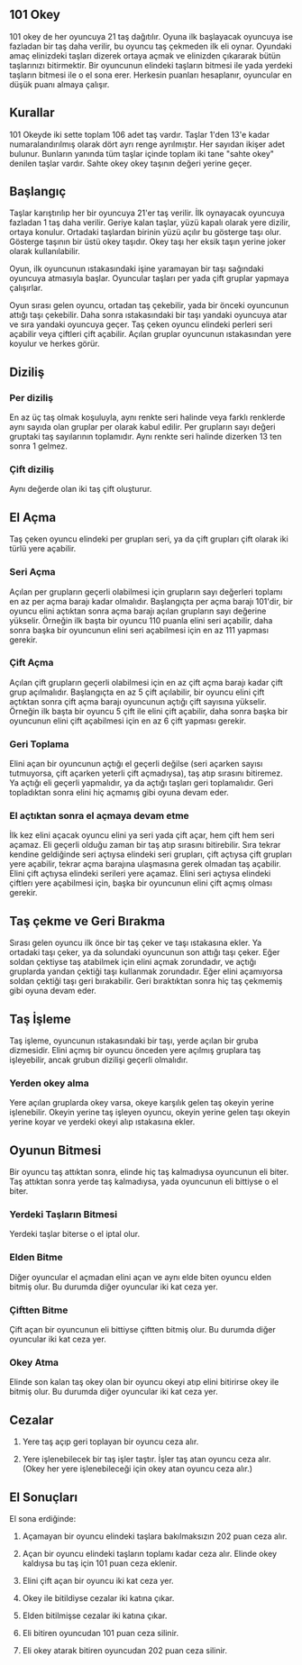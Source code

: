 ## 101 Okey

101 okey de her oyuncuya 21 taş dağıtılır. Oyuna ilk başlayacak oyuncuya ise fazladan bir taş daha verilir, bu oyuncu taş çekmeden ilk eli oynar. Oyundaki amaç elinizdeki taşları dizerek ortaya açmak ve elinizden çıkararak bütün taşlarınızı bitirmektir. Bir oyuncunun elindeki taşların bitmesi ile yada yerdeki taşların bitmesi ile o el sona erer. Herkesin puanları hesaplanır, oyuncular en düşük puanı almaya çalışır.

## Kurallar

101 Okeyde iki sette toplam 106 adet taş vardır. Taşlar 1'den 13'e kadar numaralandırılmış olarak dört ayrı renge ayrılmıştır. Her sayıdan ikişer adet bulunur. Bunların yanında tüm taşlar içinde toplam iki tane "sahte okey" denilen taşlar vardır. Sahte okey okey taşının değeri yerine geçer.

## Başlangıç

Taşlar karıştırılıp her bir oyuncuya 21'er taş verilir. İlk oynayacak oyuncuya fazladan 1 taş daha verilir. Geriye kalan taşlar, yüzü kapalı olarak yere dizilir, ortaya konulur. Ortadaki taşlardan birinin yüzü açılır bu gösterge taşı olur. Gösterge taşının bir üstü okey taşıdır. Okey taşı her eksik taşın yerine joker olarak kullanılabilir.

Oyun, ilk oyuncunun ıstakasındaki işine yaramayan bir taşı sağındaki oyuncuya atmasıyla başlar. Oyuncular taşları per yada çift gruplar yapmaya çalışırlar.

Oyun sırası gelen oyuncu, ortadan taş çekebilir, yada bir önceki oyuncunun attığı taşı çekebilir. Daha sonra ıstakasındaki bir taşı yandaki oyuncuya atar ve sıra yandaki oyuncuya geçer. Taş çeken oyuncu elindeki perleri seri açabilir veya çiftleri çift açabilir. Açılan gruplar oyuncunun ıstakasından yere koyulur ve herkes görür.

## Diziliş

### Per diziliş

En az üç taş olmak koşuluyla, aynı renkte seri halinde veya farklı renklerde aynı sayıda olan gruplar per olarak kabul edilir. Per grupların sayı değeri gruptaki taş sayılarının toplamıdır. Aynı renkte seri halinde dizerken 13 ten sonra 1 gelmez.

### Çift diziliş

Aynı değerde olan iki taş çift oluşturur.

## El Açma

Taş çeken oyuncu elindeki per grupları seri, ya da çift grupları çift olarak iki türlü yere açabilir.

### Seri Açma

Açılan per grupların geçerli olabilmesi için grupların sayı değerleri toplamı en az per açma barajı kadar olmalıdır. Başlangıçta per açma barajı 101'dir, bir oyuncu elini açtıktan sonra açma barajı açılan grupların sayı değerine yükselir. Örneğin ilk başta bir oyuncu 110 puanla elini seri açabilir, daha sonra başka bir oyuncunun elini seri açabilmesi için en az 111 yapması gerekir.

### Çift Açma

Açılan çift grupların geçerli olabilmesi için en az çift açma barajı kadar çift grup açılmalıdır. Başlangıçta en az 5 çift açılabilir, bir oyuncu elini çift açtıktan sonra çift açma barajı oyuncunun açtığı çift sayısına yükselir. Örneğin ilk başta bir oyuncu 5 çift ile elini çift açabilir, daha sonra başka bir oyuncunun elini çift açabilmesi için en az 6 çift yapması gerekir.

### Geri Toplama

Elini açan bir oyuncunun açtığı el geçerli değilse (seri açarken sayısı tutmuyorsa, çift açarken yeterli çift açmadıysa), taş atıp sırasını bitiremez. Ya açtığı eli geçerli yapmalıdır, ya da açtığı taşları geri toplamalıdır. Geri topladıktan sonra elini hiç açmamış gibi oyuna devam eder.

### El açtıktan sonra el açmaya devam etme

İlk kez elini açacak oyuncu elini ya seri yada çift açar, hem çift hem seri açamaz. Eli geçerli olduğu zaman bir taş atıp sırasını bitirebilir. Sıra tekrar kendine geldiğinde seri açtıysa elindeki seri grupları, çift açtıysa çift grupları yere açabilir, tekrar açma barajına ulaşmasına gerek olmadan taş açabilir. Elini çift açtıysa elindeki serileri yere açamaz. Elini seri açtıysa elindeki çiftlerı yere açabilmesi için, başka bir oyuncunun elini çift açmış olması gerekir.

## Taş çekme ve Geri Bırakma

Sırası gelen oyuncu ilk önce bir taş çeker ve taşı ıstakasına ekler. Ya ortadaki taşı çeker, ya da solundaki oyuncunun son attığı taşı çeker. Eğer soldan çektiyse taş atabilmek için elini açmak zorundadır, ve açtığı gruplarda yandan çektiği taşı kullanmak zorundadır. Eğer elini açamıyorsa soldan çektiği taşı geri bırakabilir. Geri bıraktıktan sonra hiç taş çekmemiş gibi oyuna devam eder.


## Taş İşleme

Taş işleme, oyuncunun ıstakasındaki bir taşı, yerde açılan bir gruba dizmesidir. Elini açmış bir oyuncu önceden yere açılmış gruplara taş işleyebilir, ancak grubun dizilişi geçerli olmalıdır.

### Yerden okey alma

Yere açılan gruplarda okey varsa, okeye karşılık gelen taş okeyin yerine işlenebilir. Okeyin yerine taş işleyen oyuncu, okeyin yerine gelen taşı okeyin yerine koyar ve yerdeki okeyi alıp ıstakasına ekler.

## Oyunun Bitmesi

Bir oyuncu taş attıktan sonra, elinde hiç taş kalmadıysa oyuncunun eli biter. Taş attıktan sonra yerde taş kalmadıysa, yada oyuncunun eli bittiyse o el biter.

### Yerdeki Taşların Bitmesi

Yerdeki taşlar biterse o el iptal olur.

### Elden Bitme

Diğer oyuncular el açmadan elini açan ve aynı elde biten oyuncu elden bitmiş olur. Bu durumda diğer oyuncular iki kat ceza yer.

### Çiftten Bitme

Çift açan bir oyuncunun eli bittiyse çiftten bitmiş olur. Bu durumda diğer oyuncular iki kat ceza yer.

### Okey Atma

Elinde son kalan taş okey olan bir oyuncu okeyi atıp elini bitirirse okey ile bitmiş olur. Bu durumda diğer oyuncular iki kat ceza yer.

## Cezalar

1. Yere taş açıp geri toplayan bir oyuncu ceza alır.

2. Yere işlenebilecek bir taş işler taştır. İşler taş atan oyuncu ceza alır. (Okey her yere işlenebileceği için okey atan oyuncu ceza alır.)

## El Sonuçları

El sona erdiğinde:

1. Açamayan bir oyuncu elindeki taşlara bakılmaksızın 202 puan ceza alır.

2. Açan bir oyuncu elindeki taşların toplamı kadar ceza alır. Elinde okey kaldıysa bu taş için 101 puan ceza eklenir.

3. Elini çift açan bir oyuncu iki kat ceza yer.

4. Okey ile bitildiyse cezalar iki katına çıkar.

5. Elden bitilmişse cezalar iki katına çıkar.

6. Eli bitiren oyuncudan 101 puan ceza silinir.

7. Eli okey atarak bitiren oyuncudan 202 puan ceza silinir.
